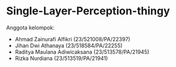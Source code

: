 # Single-Layer-Perception-thingy
Anggota kelompok:
- Ahmad Zainurafi Alfikri (23/521008/PA/22397)
- Jihan Dwi Athanaya (23/518584/PA/22255)
- Raditya Maulana Adiwicaksana (23/513578/PA/21945)
- Rizka Nurdiana (23/513519/PA/21941)
